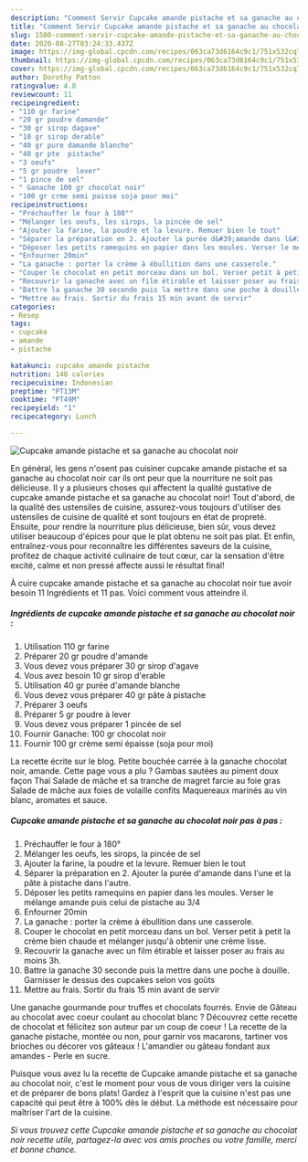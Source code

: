 ```yaml
---
description: "Comment Servir Cupcake amande pistache et sa ganache au chocolat noir"
title: "Comment Servir Cupcake amande pistache et sa ganache au chocolat noir"
slug: 1500-comment-servir-cupcake-amande-pistache-et-sa-ganache-au-chocolat-noir
date: 2020-08-27T03:24:33.437Z
image: https://img-global.cpcdn.com/recipes/063ca73d6164c9c1/751x532cq70/cupcake-amande-pistache-et-sa-ganache-au-chocolat-noir-photo-principale-de-la-recette.jpg
thumbnail: https://img-global.cpcdn.com/recipes/063ca73d6164c9c1/751x532cq70/cupcake-amande-pistache-et-sa-ganache-au-chocolat-noir-photo-principale-de-la-recette.jpg
cover: https://img-global.cpcdn.com/recipes/063ca73d6164c9c1/751x532cq70/cupcake-amande-pistache-et-sa-ganache-au-chocolat-noir-photo-principale-de-la-recette.jpg
author: Dorothy Patton
ratingvalue: 4.8
reviewcount: 11
recipeingredient:
- "110 gr farine"
- "20 gr poudre damande"
- "30 gr sirop dagave"
- "10 gr sirop derable"
- "40 gr pure damande blanche"
- "40 gr pte  pistache"
- "3 oeufs"
- "5 gr poudre  lever"
- "1 pince de sel"
- " Ganache 100 gr chocolat noir"
- "100 gr crme semi paisse soja pour moi"
recipeinstructions:
- "Préchauffer le four à 180°"
- "Mélanger les oeufs, les sirops, la pincée de sel"
- "Ajouter la farine, la poudre et la levure. Remuer bien le tout"
- "Séparer la préparation en 2. Ajouter la purée d&#39;amande dans l&#39;une et la pâte à pistache dans l&#39;autre."
- "Déposer les petits ramequins en papier dans les moules. Verser le mélange amande puis celui de pistache au 3/4"
- "Enfourner 20min"
- "La ganache : porter la crème à ébullition dans une casserole."
- "Couper le chocolat en petit morceau dans un bol. Verser petit à petit la crème bien chaude et mélanger jusqu&#39;à obtenir une crème lisse."
- "Recouvrir la ganache avec un film étirable et laisser poser au frais au moins 3h."
- "Battre la ganache 30 seconde puis la mettre dans une poche à douille. Garnisser le dessus des cupcakes selon vos goûts"
- "Mettre au frais. Sortir du frais 15 min avant de servir"
categories:
- Resep
tags:
- cupcake
- amande
- pistache

katakunci: cupcake amande pistache 
nutrition: 148 calories
recipecuisine: Indonesian
preptime: "PT13M"
cooktime: "PT49M"
recipeyield: "1"
recipecategory: Lunch

---
```



![Cupcake amande pistache et sa ganache au chocolat noir](https://img-global.cpcdn.com/recipes/063ca73d6164c9c1/751x532cq70/cupcake-amande-pistache-et-sa-ganache-au-chocolat-noir-photo-principale-de-la-recette.jpg)

En général, les gens n'osent pas cuisiner cupcake amande pistache et sa ganache au chocolat noir car ils ont peur que la nourriture ne soit pas délicieuse. Il y a plusieurs choses qui affectent la qualité gustative de cupcake amande pistache et sa ganache au chocolat noir! Tout d'abord, de la qualité des ustensiles de cuisine, assurez-vous toujours d'utiliser des ustensiles de cuisine de qualité et sont toujours en état de propreté. Ensuite, pour rendre la nourriture plus délicieuse, bien sûr, vous devez utiliser beaucoup d'épices pour que le plat obtenu ne soit pas plat. Et enfin, entraînez-vous pour reconnaître les différentes saveurs de la cuisine, profitez de chaque activité culinaire de tout cœur, car la sensation d'être excité, calme et non pressé affecte aussi le résultat final!

<!--inarticleads1-->

À cuire cupcake amande pistache et sa ganache au chocolat noir tue avoir besoin 11 Ingrédients et 11 pas. Voici comment vous atteindre il.

##### Ingrédients de cupcake amande pistache et sa ganache au chocolat noir :

1. Utilisation 110 gr farine
1. Préparer 20 gr poudre d&#39;amande
1. Vous devez vous préparer 30 gr sirop d&#39;agave
1. Vous avez besoin 10 gr sirop d&#39;erable
1. Utilisation 40 gr purée d&#39;amande blanche
1. Vous devez vous préparer 40 gr pâte à pistache
1. Préparer 3 oeufs
1. Préparer 5 gr poudre à lever
1. Vous devez vous préparer 1 pincée de sel
1. Fournir  Ganache: 100 gr chocolat noir
1. Fournir 100 gr crème semi épaisse (soja pour moi)


La recette écrite sur le blog. Petite bouchée carrée à la ganache chocolat noir, amande. Cette page vous a plu ? Gambas sautées au piment doux façon Thaï Salade de mâche et sa tranche de magret farcie au foie gras Salade de mâche aux foies de volaille confits Maquereaux marinés au vin blanc, aromates et sauce. 

<!--inarticleads2-->

##### Cupcake amande pistache et sa ganache au chocolat noir pas à pas :

1. Préchauffer le four à 180°
1. Mélanger les oeufs, les sirops, la pincée de sel
1. Ajouter la farine, la poudre et la levure. Remuer bien le tout
1. Séparer la préparation en 2. Ajouter la purée d&#39;amande dans l&#39;une et la pâte à pistache dans l&#39;autre.
1. Déposer les petits ramequins en papier dans les moules. Verser le mélange amande puis celui de pistache au 3/4
1. Enfourner 20min
1. La ganache : porter la crème à ébullition dans une casserole.
1. Couper le chocolat en petit morceau dans un bol. Verser petit à petit la crème bien chaude et mélanger jusqu&#39;à obtenir une crème lisse.
1. Recouvrir la ganache avec un film étirable et laisser poser au frais au moins 3h.
1. Battre la ganache 30 seconde puis la mettre dans une poche à douille. Garnisser le dessus des cupcakes selon vos goûts
1. Mettre au frais. Sortir du frais 15 min avant de servir


Une ganache gourmande pour truffes et chocolats fourrés. Envie de Gâteau au chocolat avec coeur coulant au chocolat blanc ? Découvrez cette recette de chocolat et félicitez son auteur par un coup de coeur ! La recette de la ganache pistache, montée ou non, pour garnir vos macarons, tartiner vos brioches ou décorer vos gâteaux ! L&#39;amandier ou gâteau fondant aux amandes - Perle en sucre. 

<!--inarticleads1-->

<p>
Puisque vous avez lu la recette de Cupcake amande pistache et sa ganache au chocolat noir, c'est le moment pour vous de vous diriger vers la cuisine et de préparer de bons plats! Gardez à l'esprit que la cuisine n'est pas une capacité qui peut être à 100% dès le début. La méthode est nécessaire pour maîtriser l'art de la cuisine.
</p>

<p>
<i>Si vous trouvez cette Cupcake amande pistache et sa ganache au chocolat noir recette utile, partagez-la avec vos amis proches ou votre famille, merci et bonne chance.</i>
</p>
